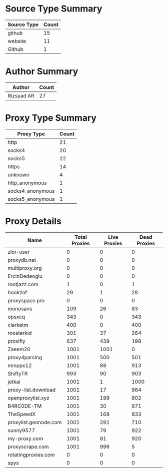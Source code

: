 # Source Type Summary

| Source Type | Count |
|-------------|-------|
| github | 15 |
| website | 11 |
| Github | 1 |


# Author Summary

| Author | Count |
|--------|-------|
| Rizsyad AR | 27 |


# Proxy Type Summary

| Proxy Type | Count |
|------------|-------|
| http | 21 |
| socks4 | 20 |
| socks5 | 22 |
| https | 14 |
| unknown | 4 |
| http_anonymous | 1 |
| socks4_anonymous | 1 |
| socks5_anonymous | 1 |


# Proxy Details

| Name | Total Proxies | Live Proxies | Dead Proxies |
|------|---------------|--------------|---------------|
| zloi-user | 0 | 0 | 0 |
| proxydb.net | 0 | 0 | 0 |
| multiproxy.org | 0 | 0 | 0 |
| ErcinDedeoglu | 0 | 0 | 0 |
| rootjazz.com | 1 | 0 | 1 |
| hookzof | 29 | 1 | 28 |
| proxyspace.pro | 0 | 0 | 0 |
| monosans | 109 | 26 | 83 |
| opsxcq | 343 | 0 | 343 |
| clarketm | 400 | 0 | 400 |
| roosterkid | 301 | 37 | 264 |
| proxifly | 637 | 439 | 198 |
| Zaeem20 | 1001 | 1001 | 0 |
| proxy4parsing | 1001 | 500 | 501 |
| mmppx12 | 1001 | 88 | 913 |
| ShiftyTR | 993 | 90 | 903 |
| jetkai | 1001 | 1 | 1000 |
| proxy-list.download | 1001 | 17 | 984 |
| openproxylist.xyz | 1001 | 199 | 802 |
| B4RC0DE-TM | 1001 | 30 | 971 |
| TheSpeedX | 1001 | 168 | 833 |
| proxylist.geonode.com | 1001 | 291 | 710 |
| sunny9577 | 1001 | 79 | 922 |
| my-proxy.com | 1001 | 81 | 920 |
| proxyscrape.com | 1001 | 996 | 5 |
| rotatingproxies.com | 0 | 0 | 0 |
| spys | 0 | 0 | 0 |

